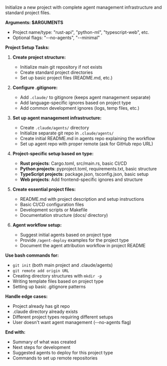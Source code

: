 Initialize a new project with complete agent management infrastructure and standard project files.

**Arguments: $ARGUMENTS**
- Project name/type: "rust-api", "python-ml", "typescript-web", etc.
- Optional flags: "--no-agents", "--minimal"

**Project Setup Tasks:**

1. **Create project structure:**
   - Initialize main git repository if not exists
   - Create standard project directories
   - Set up basic project files (README.md, etc.)

2. **Configure .gitignore:**
   - Add `.claude/` to gitignore (keeps agent management separate)
   - Add language-specific ignores based on project type
   - Add common development ignores (logs, temp files, etc.)

3. **Set up agent management infrastructure:**
   - Create `.claude/agents/` directory 
   - Initialize separate git repo in `.claude/agents/`
   - Create initial README.md in agents repo explaining the workflow
   - Set up agent repo with proper remote (ask for GitHub repo URL)

4. **Project-specific setup based on type:**
   - **Rust projects**: Cargo.toml, src/main.rs, basic CI/CD
   - **Python projects**: pyproject.toml, requirements.txt, basic structure  
   - **TypeScript projects**: package.json, tsconfig.json, basic setup
   - **Web projects**: Add frontend-specific ignores and structure

5. **Create essential project files:**
   - README.md with project description and setup instructions
   - Basic CI/CD configuration files
   - Development scripts or Makefile
   - Documentation structure (docs/ directory)

6. **Agent workflow setup:**
   - Suggest initial agents based on project type
   - Provide `/agent-deploy` examples for the project type
   - Document the agent attribution workflow in project README

**Use bash commands for:**
- `git init` (both main project and .claude/agents)
- `git remote add origin URL` 
- Creating directory structures with `mkdir -p`
- Writing template files based on project type
- Setting up basic .gitignore patterns

**Handle edge cases:**
- Project already has git repo
- .claude directory already exists  
- Different project types requiring different setups
- User doesn't want agent management (--no-agents flag)

**End with:**
- Summary of what was created
- Next steps for development
- Suggested agents to deploy for this project type
- Commands to set up remote repositories